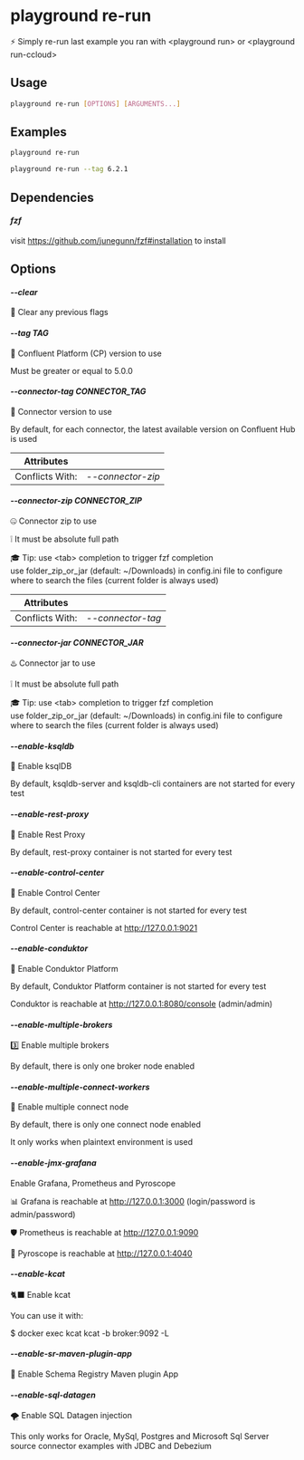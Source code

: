 # playground re-run

⚡ Simply re-run last example you ran with \<playground run\> or \<playground run-ccloud\>

## Usage

```bash
playground re-run [OPTIONS] [ARGUMENTS...]
```

## Examples

```bash
playground re-run
```

```bash
playground re-run --tag 6.2.1
```

## Dependencies

#### *fzf*

visit https://github.com/junegunn/fzf#installation to install

## Options

#### *--clear*

🧼 Clear any previous flags

#### *--tag TAG*

🎯 Confluent Platform (CP) version to use  
  
Must be greater or equal to 5.0.0

#### *--connector-tag CONNECTOR_TAG*

🔗 Connector version to use  
  
By default, for each connector, the latest available version on Confluent Hub is used

| Attributes      | &nbsp;
|-----------------|-------------
| Conflicts With: | *--connector-zip*

#### *--connector-zip CONNECTOR_ZIP*

🤐 Connector zip to use  
  
❕ It must be absolute full path  
  
🎓 Tip: use \<tab\> completion to trigger fzf completion   
        use folder_zip_or_jar (default: ~/Downloads) in config.ini file to configure where to search the files (current folder is always used)

| Attributes      | &nbsp;
|-----------------|-------------
| Conflicts With: | *--connector-tag*

#### *--connector-jar CONNECTOR_JAR*

♨️ Connector jar to use  
  
❕ It must be absolute full path  
  
🎓 Tip: use \<tab\> completion to trigger fzf completion   
        use folder_zip_or_jar (default: ~/Downloads) in config.ini file to configure where to search the files (current folder is always used)

#### *--enable-ksqldb*

🚀 Enable ksqlDB  
  
By default, ksqldb-server and ksqldb-cli containers are not started for every test

#### *--enable-rest-proxy*

🧲 Enable Rest Proxy  
  
By default, rest-proxy container is not started for every test

#### *--enable-control-center*

💠 Enable Control Center  
  
By default, control-center container is not started for every test  
  
Control Center is reachable at http://127.0.0.1:9021

#### *--enable-conduktor*

🐺 Enable Conduktor Platform  
  
By default, Conduktor Platform container is not started for every test  
  
Conduktor is reachable at http://127.0.0.1:8080/console (admin/admin)

#### *--enable-multiple-brokers*

3️⃣ Enable multiple brokers  
  
By default, there is only one broker node enabled

#### *--enable-multiple-connect-workers*

🥉 Enable multiple connect node  
  
By default, there is only one connect node enabled  
  
It only works when plaintext environment is used

#### *--enable-jmx-grafana*

Enable Grafana, Prometheus and Pyroscope  
  
📊 Grafana is reachable at http://127.0.0.1:3000 (login/password is admin/password)  
  
🛡️ Prometheus is reachable at http://127.0.0.1:9090  
  
📛 Pyroscope is reachable at http://127.0.0.1:4040

#### *--enable-kcat*

🐈‍⬛ Enable kcat  
  
You can use it with:  
  
$ docker exec kcat kcat -b broker:9092 -L

#### *--enable-sr-maven-plugin-app*

🔰 Enable Schema Registry Maven plugin App

#### *--enable-sql-datagen*

🌪️ Enable SQL Datagen injection  
  
This only works for Oracle, MySql, Postgres and Microsoft Sql Server source connector examples with JDBC and Debezium


